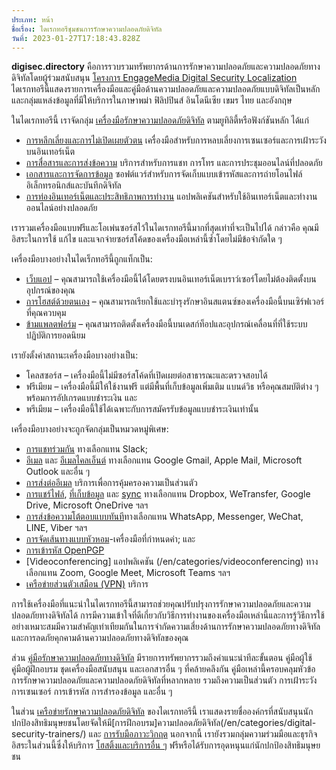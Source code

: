 ```yaml
---
ประเภท: หน้า
ชื่อเรื่อง: ไดเรกทอรีชุมชนการรักษาความปลอดภัยดิจิทัล
วันที่: 2023-01-27T17:18:43.828Z
---
```

**digisec.directory** คือการรวบรวมทรัพยากรด้านการรักษาความปลอดภัยและความปลอดภัยทางดิจิทัลโดยผู้ร่วมสนับสนุน [โครงการ EngageMedia Digital Security Localization](https://engagemedia.org/projects/localization/) ไดเรกทอรีนี้แสดงรายการเครื่องมือและคู่มือด้านความปลอดภัยและความปลอดภัยแบบดิจิทัลเป็นหลัก และกลุ่มแหล่งข้อมูลที่มีให้บริการในภาษาพม่า ฟิลิปปินส์ อินโดนีเซีย เขมร ไทย และอังกฤษ

ในไดเรกทอรีนี้ เราจัดกลุ่ม [เครื่องมือรักษาความปลอดภัยดิจิทัล](/en/categories/digital-security-tools/) ตามยูทิลิตี้หรือฟังก์ชันหลัก ได้แก่

* [การหลีกเลี่ยงและการไม่เปิดเผยตัวตน](/en/tags/circumvention-anonymity/) เครื่องมือสำหรับการหลบเลี่ยงการเซนเซอร์และการเฝ้าระวังบนอินเทอร์เน็ต
* [การสื่อสารและการส่งข้อความ](/en/tags/communications-messaging/) บริการสำหรับการแชท การโทร และการประชุมออนไลน์ที่ปลอดภัย
* [เอกสารและการจัดการข้อมูล](/en/tags/documentation-data-management/) ซอฟต์แวร์สำหรับการจัดเก็บแบบเข้ารหัสและการถ่ายโอนไฟล์อิเล็กทรอนิกส์และบันทึกดิจิทัล
* [การท่องอินเทอร์เน็ตและประสิทธิภาพการทำงาน](/en/tags/productivity-internet-browsing/) แอปพลิเคชันสำหรับใช้อินเทอร์เน็ตและทำงานออนไลน์อย่างปลอดภัย

เรารวมเครื่องมือแบบฟรีและโอเพ่นซอร์สไว้ในไดเรกทอรีนี้มากที่สุดเท่าที่จะเป็นไปได้ กล่าวคือ คุณมีอิสระในการใช้ แก้ไข และแจกจ่ายซอร์สโค้ดของเครื่องมือเหล่านี้ซ้ำโดยไม่มีข้อจำกัดใด ๆ 

เครื่องมือบางอย่างในไดเร็กทอรีนี้ถูกแท็กเป็น:

* [เว็บแอป](/en/tags/web-app/) – คุณสามารถใช้เครื่องมือนี้ได้โดยตรงบนอินเทอร์เน็ตเบราว์เซอร์โดยไม่ต้องติดตั้งบนอุปกรณ์ของคุณ
* [การโฮสต์ด้วยตนเอง](/en/tags/self-hosting/) – คุณสามารถเรียกใช้และบำรุงรักษาอินสแตนซ์ของเครื่องมือนี้บนเซิร์ฟเวอร์ที่คุณควบคุม
* [ข้ามแพลตฟอร์ม](/en/tags/cross-platform/) – คุณสามารถติดตั้งเครื่องมือนี้บนเดสก์ท็อปและอุปกรณ์เคลื่อนที่ที่ใช้ระบบปฏิบัติการยอดนิยม

เรายังตั้งค่าสถานะเครื่องมือบางอย่างเป็น:

* โคลสซอร์ส – เครื่องมือนี้ไม่มีซอร์สโค้ดที่เปิดเผยต่อสาธารณะและตรวจสอบได้
* ฟรีเมียม – เครื่องมือนี้มีให้ใช้งานฟรี แต่มีพื้นที่เก็บข้อมูลเพิ่มเติม แบนด์วิธ หรือคุณสมบัติต่าง ๆ พร้อมการอัปเกรดแบบชำระเงิน และ
* พรีเมียม – เครื่องมือนี้ใช้ได้เฉพาะกับการสมัครรับข้อมูลแบบชำระเงินเท่านั้น

เครื่องมือบางอย่างจะถูกจัดกลุ่มเป็นหมวดหมู่พิเศษ:

* [การแชทร่วมกัน](/en/categories/collaborative-chat) ทางเลือกแทน Slack;
* [อีเมล](/th/categories/email) และ [อีเมลไคลเอ็นต์](/en/categories/email-client/) ทางเลือกแทน Google Gmail, Apple Mail, Microsoft Outlook และอื่น ๆ
* [การส่งต่ออีเมล](/en/categories/email-forwarding/) บริการเพื่อการคุ้มครองความเป็นส่วนตัว
* [การแชร์ไฟล์](/en/categories/file-sharing), [ที่เก็บข้อมูล](/en/categories/file-storage) และ [sync](/en/categories/file-sync) ทางเลือกแทน Dropbox, WeTransfer, Google Drive, Microsoft OneDrive ฯลฯ
* [การส่งข้อความโต้ตอบแบบทันที](/en/categories/instant-messaging)ทางเลือกแทน WhatsApp, Messenger, WeChat, LINE, Viber ฯลฯ
* [การจัดเส้นทางแบบหัวหอม](/en/categories/onion-routing)-เครื่องมือที่กำหนดค่า; และ
* [การเข้ารหัส OpenPGP](/en/categories/openpgp-encryption)
* [Videoconferencing] แอปพลิเคชัน (/en/categories/videoconferencing) ทางเลือกแทน Zoom, Google Meet, Microsoft Teams ฯลฯ 
* [เครือข่ายส่วนตัวเสมือน (VPN)](/th/categories/virtual-private-network) บริการ

การใช้เครื่องมือที่แนะนำในไดเรกทอรีนี้สามารถช่วยคุณปรับปรุงการรักษาความปลอดภัยและความปลอดภัยทางดิจิทัลได้ การมีความเข้าใจที่ดีเกี่ยวกับวิธีการทำงานของเครื่องมือเหล่านี้และการรู้วิธีการใช้อย่างเหมาะสมมีความสำคัญเท่าเทียมกันในการจำกัดความเสี่ยงด้านการรักษาความปลอดภัยทางดิจิทัลและการลดภัยคุกคามด้านความปลอดภัยทางดิจิทัลของคุณ

ส่วน [คู่มือรักษาความปลอดภัยทางดิจิทัล](/en/categories/digital-security-guides/) มีรายการทรัพยากรรวมถึงคำแนะนำทีละขั้นตอน คู่มือผู้ใช้ คู่มือผู้ฝึกอบรม ชุดเครื่องมือสนับสนุน และเอกสารอื่น ๆ ที่คล้ายคลึงกัน คู่มือเหล่านี้ครอบคลุมหัวข้อการรักษาความปลอดภัยและความปลอดภัยดิจิทัลที่หลากหลาย รวมถึงความเป็นส่วนตัว การเฝ้าระวัง การเซนเซอร์ การเข้ารหัส การสำรองข้อมูล และอื่น ๆ

ในส่วน [เครือข่ายรักษาความปลอดภัยดิจิทัล](/categen/categories/digital-security-network/) ของไดเรกทอรีนี้ เราแสดงรายชื่อองค์กรที่สนับสนุนนักปกป้องสิทธิมนุษยชนโดยจัดให้มี[การฝึกอบรม]ความปลอดภัยดิจิทัล(/en/categories/digital-security-trainers/) และ [การรับมือภาวะวิกฤต](/en/categories/digital-security-crisis-responders/) นอกจากนี้ เรายังรวมกลุ่มความร่วมมือและธุรกิจอิสระในส่วนนี้ซึ่งให้บริการ [โฮสติ้งและบริการอื่น ๆ](/en/categories/digital-security-service-providers/) ฟรีหรือได้รับการอุดหนุนแก่นักปกป้องสิทธิมนุษยชน